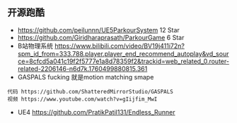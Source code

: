 ## 开源跑酷
- https://github.com/peilunnn/UE5ParkourSystem
12 Star
- https://github.com/Giridharaprasath/ParkourGame
6 Star
- B站物理系统 https://www.bilibili.com/video/BV19j411i72n?spm_id_from=333.788.player.player_end_recommend_autoplay&vd_source=8cfcd5a041c19f2f5777e1a8d78359f2&trackid=web_related_0.router-related-2206146-n6d7k.1760499880815.361
- GASPALS fucking 就是motion matching smape
```
代码 https://github.com/ShatteredMirrorStudio/GASPALS
视频 https://www.youtube.com/watch?v=gIijfim_MwI
```
- UE4 https://github.com/PratikPatil131/Endless_Runner
